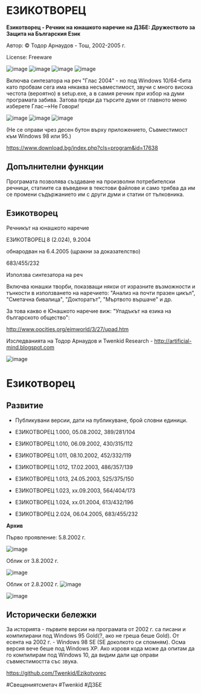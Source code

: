 # ЕЗИКОТВОРЕЦ

**Езикотворец - Речник на юнашкото наречие на ДЗБЕ: Дружеството за Защита на Българския Език**

Автор: &copy; Тодор Арнаудов - Тош, 2002-2005 г.

License: Freeware

![image](https://user-images.githubusercontent.com/23367640/212578779-8cb20d28-c222-4a28-a115-cd6e11f2fc76.png)
![image](https://user-images.githubusercontent.com/23367640/212578800-2ad156b8-fc02-408a-bb9d-659db4c20464.png)
![image](https://user-images.githubusercontent.com/23367640/212578813-315855ad-953e-4313-ae04-7e521404fe97.png)
![image](https://user-images.githubusercontent.com/23367640/212578534-be2dd86c-3021-4bc7-881b-7608a17f2ef6.png)


Включва синтезатора на реч "Глас 2004" - но под Windows 10/64-бита като пробвам сега има някаква несъвместимост, звучи с много висока честота (вероятно) в setup.exe, а в самия речник при избор на думи програмата забива. Затова преди да търсите думи от главното меню изберете Глас-->Не Говори! 

![image](https://user-images.githubusercontent.com/23367640/212578495-d5eccb66-0ed9-4262-b0d2-9ac0b4b0ba84.png)
![image](https://user-images.githubusercontent.com/23367640/212578941-0c906fbc-d03c-4733-af18-ae9fe36319ab.png)
![image](https://user-images.githubusercontent.com/23367640/212579003-e3ab1388-506b-49e3-a94c-7ef1ee4bac72.png)


(Не се оправи чрез десен бутон върху приложението, Съвместимост към Windows 98 или 95.)

https://www.download.bg/index.php?cls=program&id=17638

## Допълнителни функции

Програмата позволява създаване на произволни потребителски речници, статиите са въведени в текстови файлове и само трябва да им се промени съдържанието им с други думи и статии от тълковника.

## Езикотворец

Речникът на юнашкото наречие

ЕЗИКОТВОРЕЦ 8 (2.024), 9.2004

обнародван на 6.4.2005 (щракни за доказателство)

683/455/232

Използва синтезатора на реч 

Включва юнашки творби, показващи някои от изразните възможности и тънкости в използването на наречието: "Анализ на почти празен цикъл", "Сметачна бивалица", "Докторатът", "Мъртвото вършаче" и др.

За това какво е Юнашкото наречие виж: "Упадъкът на езика на българското общество": 

http://www.oocities.org/eimworld/3/27/upad.htm

Изследванията на Тодор Арнаудов и Twenkid Research - http://artificial-mind.blogspot.com

![image](https://user-images.githubusercontent.com/23367640/212578077-32a6627a-86b0-4966-9a2f-37201b6021e5.png)

# Езикотворец

## Развитие

* Публикувани версии, дати на публикуване, брой словни единици.

* ЕЗИКОТВОРЕЦ 1.000, 05.08.2002, 389/281/104
* ЕЗИКОТВОРЕЦ 1.010, 06.09.2002, 430/315/112
* ЕЗИКОТВОРЕЦ 1.011, 08.10.2002, 452/332/119
* ЕЗИКОТВОРЕЦ 1.012, 17.02.2003, 486/357/139
* ЕЗИКОТВОРЕЦ 1.013, 24.05.2003, 525/375/150
* ЕЗИКОТВОРЕЦ 1.023, xx.09.2003, 564/404/173
* ЕЗИКОТВОРЕЦ 1.024, xx.01.2004, 613/432/196
* ЕЗИКОТВОРЕЦ 2.024, 06.04.2005, 683/455/232
 
**Архив**

Първо проявление: 5.8.2002 г.

![image](https://user-images.githubusercontent.com/23367640/212578602-d8c4960a-b369-4f6f-948c-8e8fb64a287a.png)

Облик от 3.8.2002 г.

![image](https://user-images.githubusercontent.com/23367640/212578613-55521ab9-5032-4bc6-b798-009f8bb61603.png)

Облик от 2.8.2002 г.
![image](https://user-images.githubusercontent.com/23367640/212578618-7f703779-b350-4807-a0e9-0e9f1df9a9a7.png)

![image](https://user-images.githubusercontent.com/23367640/212578628-cd45061b-2e8c-4f35-8a49-6a6ee0063c21.png)


## Исторически бележки

За историята - първите версии на програмата от 2002 г. са писани и компилирани под Windows 95 Gold(?, ако не греша беше Gold). От есента на 2002 г. - Windows 98 SE (SE доколкото си спомням). Осма версия вече беше под Windows XP. Ако изровя кода може да опитам да го компилирам под Windows 10, да видим дали ще оправи съвместимостта със звука.


https://github.com/Twenkid/Ezikotvorec

#Свещениятсметач #Twenkid #ДЗБЕ



 
       

 
 

